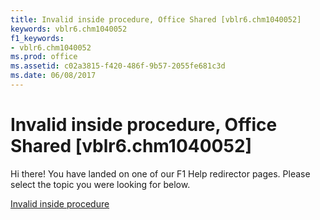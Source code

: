 ```yaml
---
title: Invalid inside procedure, Office Shared [vblr6.chm1040052]
keywords: vblr6.chm1040052
f1_keywords:
- vblr6.chm1040052
ms.prod: office
ms.assetid: c02a3815-f420-486f-9b57-2055fe681c3d
ms.date: 06/08/2017
---
```



# Invalid inside procedure, Office Shared [vblr6.chm1040052]

Hi there! You have landed on one of our F1 Help redirector pages. Please select the topic you were looking for below.

[Invalid inside procedure](http://msdn.microsoft.com/library/ba314d7c-1d01-6b99-f80b-b1c18b1bef32%28Office.15%29.aspx)

